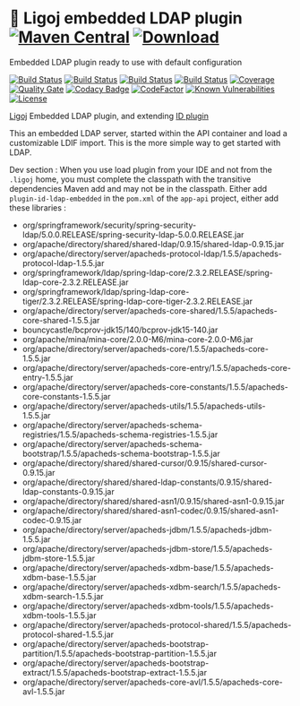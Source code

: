 # :link: Ligoj embedded LDAP plugin [![Maven Central](https://maven-badges.herokuapp.com/maven-central/org.ligoj.plugin/plugin-id-ldap-embedded/badge.svg)](https://maven-badges.herokuapp.com/maven-central/org.ligoj.plugin/plugin-id-ldap-embedded) [![Download](https://api.bintray.com/packages/ligoj/maven-repo/plugin-id-ldap-embedded/images/download.svg) ](https://bintray.com/ligoj/maven-repo/plugin-id-ldap-embedded/_latestVersion)
Embedded LDAP plugin ready to use with default configuration

[![Build Status](https://travis-ci.org/ligoj/plugin-id-ldap-embedded.svg?branch=master)](https://travis-ci.org/ligoj/plugin-id-ldap-embedded)
[![Build Status](https://circleci.com/gh/ligoj/plugin-id-ldap-embedded.svg?style=svg)](https://circleci.com/gh/ligoj/plugin-id-ldap-embedded)
[![Build Status](https://semaphoreci.com/api/v1/ligoj/plugin-id-ldap-embedded/branches/master/shields_badge.svg)](https://semaphoreci.com/ligoj/plugin-id-ldap-embedded)
[![Build Status](https://ci.appveyor.com/api/projects/status/od4nfwlbgqjn5i1j/branch/master?svg=true)](https://ci.appveyor.com/project/ligoj/plugin-id-ldap-embedded/branch/master)
[![Coverage](https://sonarcloud.io/api/project_badges/measure?project=org.ligoj.plugin%3plugin-id-ldap-embedded&metric=coverage)](https://sonarcloud.io/component_measures/metric/coverage/list?id=org.ligoj.plugin%3plugin-id-ldap-embedded)
[![Quality Gate](https://sonarcloud.io/api/project_badges/measure?metric=alert_status&project=org.ligoj.plugin:plugin-id-ldap-embedded)](https://sonarcloud.io/dashboard/index/org.ligoj.plugin:plugin-id-ldap-embedded)
[![Codacy Badge](https://api.codacy.com/project/badge/Grade/c6b381ff12b145198058c78cf4b503fd)](https://www.codacy.com/app/ligoj/plugin-id-ldap-embedded?utm_source=github.com&amp;utm_medium=referral&amp;utm_content=ligoj/plugin-id-ldap-embedded&amp;utm_campaign=Badge_Grade)
[![CodeFactor](https://www.codefactor.io/repository/github/ligoj/plugin-id-ldap-embedded/badge)](https://www.codefactor.io/repository/github/ligoj/plugin-id-ldap-embedded)
[![Known Vulnerabilities](https://snyk.io/test/github/ligoj/plugin-id-ldap-embedded/badge.svg)](https://snyk.io/test/github/ligoj/plugin-id-ldap-embedded)
[![License](http://img.shields.io/:license-mit-blue.svg)](http://fabdouglas.mit-license.org/)

[Ligoj](https://github.com/ligoj/ligoj) Embedded LDAP plugin, and extending [ID plugin](https://github.com/ligoj/plugin-id-ldap)

This an embedded LDAP server, started within the API container and load a customizable LDIF import. This is the more simple way to get started with LDAP.

Dev section :
When you use load plugin from your IDE and not from the `.ligoj` home, you must complete the classpath with the transitive dependencies Maven add and may not be in the classpath. Either add `plugin-id-ldap-embedded` in the `pom.xml` of the `app-api` project, either add these libraries :
- org/springframework/security/spring-security-ldap/5.0.0.RELEASE/spring-security-ldap-5.0.0.RELEASE.jar
- org/apache/directory/shared/shared-ldap/0.9.15/shared-ldap-0.9.15.jar
- org/apache/directory/server/apacheds-protocol-ldap/1.5.5/apacheds-protocol-ldap-1.5.5.jar
- org/springframework/ldap/spring-ldap-core/2.3.2.RELEASE/spring-ldap-core-2.3.2.RELEASE.jar
- org/springframework/ldap/spring-ldap-core-tiger/2.3.2.RELEASE/spring-ldap-core-tiger-2.3.2.RELEASE.jar
- org/apache/directory/server/apacheds-core-shared/1.5.5/apacheds-core-shared-1.5.5.jar
- bouncycastle/bcprov-jdk15/140/bcprov-jdk15-140.jar
- org/apache/mina/mina-core/2.0.0-M6/mina-core-2.0.0-M6.jar
- org/apache/directory/server/apacheds-core/1.5.5/apacheds-core-1.5.5.jar
- org/apache/directory/server/apacheds-core-entry/1.5.5/apacheds-core-entry-1.5.5.jar
- org/apache/directory/server/apacheds-core-constants/1.5.5/apacheds-core-constants-1.5.5.jar
- org/apache/directory/server/apacheds-utils/1.5.5/apacheds-utils-1.5.5.jar
- org/apache/directory/server/apacheds-schema-registries/1.5.5/apacheds-schema-registries-1.5.5.jar
- org/apache/directory/server/apacheds-schema-bootstrap/1.5.5/apacheds-schema-bootstrap-1.5.5.jar
- org/apache/directory/shared/shared-cursor/0.9.15/shared-cursor-0.9.15.jar
- org/apache/directory/shared/shared-ldap-constants/0.9.15/shared-ldap-constants-0.9.15.jar
- org/apache/directory/shared/shared-asn1/0.9.15/shared-asn1-0.9.15.jar
- org/apache/directory/shared/shared-asn1-codec/0.9.15/shared-asn1-codec-0.9.15.jar
- org/apache/directory/server/apacheds-jdbm/1.5.5/apacheds-jdbm-1.5.5.jar
- org/apache/directory/server/apacheds-jdbm-store/1.5.5/apacheds-jdbm-store-1.5.5.jar
- org/apache/directory/server/apacheds-xdbm-base/1.5.5/apacheds-xdbm-base-1.5.5.jar
- org/apache/directory/server/apacheds-xdbm-search/1.5.5/apacheds-xdbm-search-1.5.5.jar
- org/apache/directory/server/apacheds-xdbm-tools/1.5.5/apacheds-xdbm-tools-1.5.5.jar
- org/apache/directory/server/apacheds-protocol-shared/1.5.5/apacheds-protocol-shared-1.5.5.jar
- org/apache/directory/server/apacheds-bootstrap-partition/1.5.5/apacheds-bootstrap-partition-1.5.5.jar
- org/apache/directory/server/apacheds-bootstrap-extract/1.5.5/apacheds-bootstrap-extract-1.5.5.jar
- org/apache/directory/server/apacheds-core-avl/1.5.5/apacheds-core-avl-1.5.5.jar